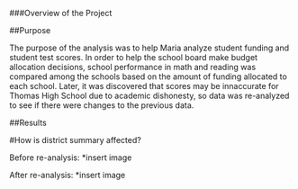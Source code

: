 ###Overview of the Project

##Purpose

The purpose of the analysis was to help Maria analyze student funding and student test scores. 
In order to help the school board make budget allocation decisions, school performance in math and reading was compared among the schools based on the amount of funding allocated to each school.
Later, it was discovered that scores may be innaccurate for Thomas High School due to academic dishonesty, so data was re-analyzed to see if there were changes to the previous data.

##Results

#How is district summary affected?

Before re-analysis:
*insert image

After re-analysis:
*insert image
